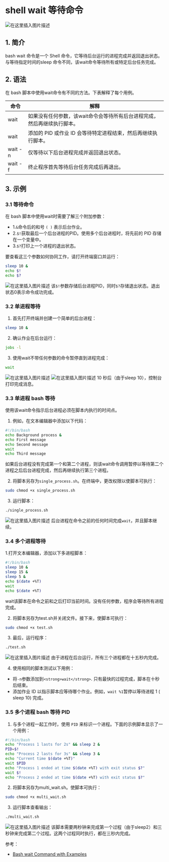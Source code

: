 #  shell wait 等待命令
![在这里插入图片描述](https://img-blog.csdnimg.cn/04d974d4de664eddb68664f8b32d9e7c.png)




## 1. 简介
bash wait 命令是一个 Shell 命令，它等待后台运行的进程完成并返回退出状态。与等待指定时间的sleep 命令不同，该wait命令等待所有或特定后台任务完成。

## 2. 语法
在 bash 脚本中使用wait命令有不同的方法。下表解释了每个用例。

|命令|	解释|
|--|--|
|wait	|如果没有任何参数，该wait命令会等待所有后台进程完成，然后再继续执行脚本。
|wait <process or job ID>	|添加的 PID 或作业 ID 会等待特定进程结束，然后再继续执行脚本。
|wait -n	|仅等待以下后台进程完成并返回退出状态。
|wait -f	|终止程序首先等待后台任务完成后再退出。

##  3. 示例
### 3.1 等待命令
在 bash 脚本中使用wait时需要了解三个附加参数：

 - 1.`&`命令后的和号 `( )` 表示后台作业。
 - 2.`$!`获取最后一个后台进程的PID。使用多个后台进程时，将先前的 PID 存储在一个变量中。
 - 3.`$?`打印上一个进程的退出状态。

要查看这三个参数如何协同工作，请打开终端窗口并运行：

```bash
sleep 10 &
echo $!
echo $?
```
![在这里插入图片描述](https://img-blog.csdnimg.cn/dbe86551902941e3a64779c0c9db9968.png)
该`$!`参数存储后台进程PID，同时`$?`存储退出状态。退出状态0表示命令成功完成。

### 3.2 单进程等待
1. 首先打开终端并创建一个简单的后台进程：

```bash
sleep 10 &
```
2. 确认作业在后台运行：

```bash
jobs -l
```
3. 使用wait不带任何参数的命令暂停直到进程完成：

```bash
wait
```
![在这里插入图片描述](https://img-blog.csdnimg.cn/aadc03dab27b4666a3622d944fa11aa2.png)
![在这里插入图片描述](https://img-blog.csdnimg.cn/1d406048e51a42a6b033ae355a29ddbe.png)
10 秒后（由于sleep 10），控制台打印完成消息。

### 3.3 单进程 bash 等待
使用该wait命令指示后台进程必须在脚本内执行的时间点。

1. 例如，在文本编辑器中添加以下代码：

```bash
#!/bin/bash
echo Background process &
echo First message
echo Second message
wait
echo Third message
```
如果后台进程没有完成第一个和第二个进程，则该wait命令调用暂停以等待第二个进程之后后台进程完成，然后再继续执行第三个进程。

2. 将脚本另存为`single_process.sh`。在终端中，更改权限以使脚本可执行：

```bash
sudo chmod +x single_process.sh
```
3. 运行脚本：

```bash
./single_process.sh
```
![在这里插入图片描述](https://img-blog.csdnimg.cn/2ffa059772644780a60b0f9c8254eadb.png)
后台进程在命令之前的任何时间完成`wait`，并且脚本继续。

### 3.4 多个进程等待
1.打开文本编辑器，添加以下多进程脚本：

```bash
#!/bin/bash
sleep 10 &
sleep 15 &
sleep 5 &
echo $(date +%T)
wait 
echo $(date +%T)
```
wait该脚本在命令之前和之后打印当前时间。没有任何参数，程序会等待所有进程完成。

2. 将脚本另存为test.sh并关闭文件。接下来，使脚本可执行：

```bash
sudo chmod +x test.sh
```

3. 最后，运行程序：

```bash
./test.sh
```
![在这里插入图片描述](https://img-blog.csdnimg.cn/096557d0ad424ecaa0b801966d784121.png)
由于进程在后台运行，所有三个进程都在十五秒内完成。

4. 使用相同的脚本测试以下用例：

- 将`-n`参数添加到`<strong>wait</strong>`. 只有最快的过程完成，脚本在十秒后结束。
- 添加作业 ID 以指示脚本应等待哪个作业。例如，`wait %1`暂停以等待进程 1 ( sleep 10) 完成。

### 3.5 多个进程 bash 等待 PID 
1. 与多个进程一起工作时，使用 `PID` 来标识一个进程。下面的示例脚本显示了一个用例：

```bash
#!/bin/bash
echo "Process 1 lasts for 2s" && sleep 2 &
PID=$!
echo "Process 2 lasts for 3s" && sleep 3 &
echo "Current time $(date +%T)"
wait $PID
echo "Process 1 ended at time $(date +%T) with exit status $?"
wait $!
echo "Process 2 ended at time $(date +%T) with exit status $?"
```
2. 将脚本另存为multi_wait.sh。使脚本可执行：

```bash
sudo chmod +x multi_wait.sh
```

3. 运行脚本查看输出：

```bash
./multi_wait.sh
```
![在这里插入图片描述](https://img-blog.csdnimg.cn/3702a72c11a04d4096dbb0c4f3691009.png)
该脚本需要两秒钟来完成第一个过程（由于sleep2）和三秒钟来完成第二个过程。这两个过程同时执行，都在三秒内完成。

参考：
- [Bash wait Command with Examples](https://phoenixnap.com/kb/bash-wait-command)
